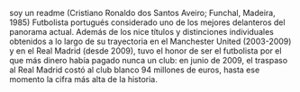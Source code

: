soy un readme
(Cristiano Ronaldo dos Santos Aveiro; 
Funchal, Madeira, 1985) Futbolista 
portugués considerado uno de los mejores 
delanteros del panorama actual. Además de 
los nice títulos y distinciones 
individuales obtenidos a lo largo de su 
trayectoria en el Manchester United 
(2003-2009) y en el Real Madrid (desde 
2009), tuvo el honor de ser el futbolista 
por el que más dinero había pagado nunca 
un club: en junio de 2009, el traspaso al 
Real Madrid costó al club blanco 94 
millones de euros, hasta ese momento la 
cifra más alta de la historia.
    